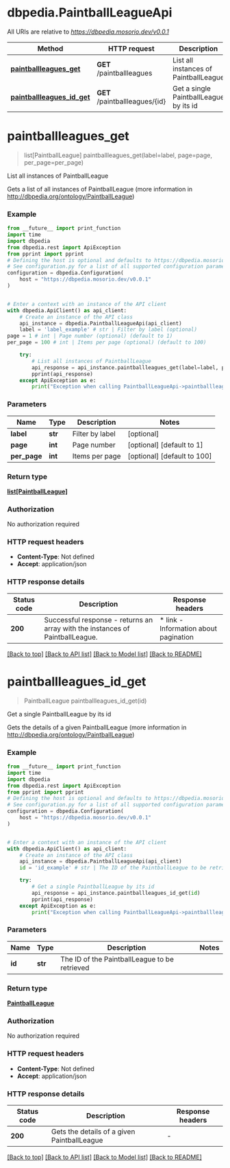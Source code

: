 # dbpedia.PaintballLeagueApi

All URIs are relative to *https://dbpedia.mosorio.dev/v0.0.1*

Method | HTTP request | Description
------------- | ------------- | -------------
[**paintballleagues_get**](PaintballLeagueApi.md#paintballleagues_get) | **GET** /paintballleagues | List all instances of PaintballLeague
[**paintballleagues_id_get**](PaintballLeagueApi.md#paintballleagues_id_get) | **GET** /paintballleagues/{id} | Get a single PaintballLeague by its id


# **paintballleagues_get**
> list[PaintballLeague] paintballleagues_get(label=label, page=page, per_page=per_page)

List all instances of PaintballLeague

Gets a list of all instances of PaintballLeague (more information in http://dbpedia.org/ontology/PaintballLeague)

### Example

```python
from __future__ import print_function
import time
import dbpedia
from dbpedia.rest import ApiException
from pprint import pprint
# Defining the host is optional and defaults to https://dbpedia.mosorio.dev/v0.0.1
# See configuration.py for a list of all supported configuration parameters.
configuration = dbpedia.Configuration(
    host = "https://dbpedia.mosorio.dev/v0.0.1"
)


# Enter a context with an instance of the API client
with dbpedia.ApiClient() as api_client:
    # Create an instance of the API class
    api_instance = dbpedia.PaintballLeagueApi(api_client)
    label = 'label_example' # str | Filter by label (optional)
page = 1 # int | Page number (optional) (default to 1)
per_page = 100 # int | Items per page (optional) (default to 100)

    try:
        # List all instances of PaintballLeague
        api_response = api_instance.paintballleagues_get(label=label, page=page, per_page=per_page)
        pprint(api_response)
    except ApiException as e:
        print("Exception when calling PaintballLeagueApi->paintballleagues_get: %s\n" % e)
```

### Parameters

Name | Type | Description  | Notes
------------- | ------------- | ------------- | -------------
 **label** | **str**| Filter by label | [optional] 
 **page** | **int**| Page number | [optional] [default to 1]
 **per_page** | **int**| Items per page | [optional] [default to 100]

### Return type

[**list[PaintballLeague]**](PaintballLeague.md)

### Authorization

No authorization required

### HTTP request headers

 - **Content-Type**: Not defined
 - **Accept**: application/json

### HTTP response details
| Status code | Description | Response headers |
|-------------|-------------|------------------|
**200** | Successful response - returns an array with the instances of PaintballLeague. |  * link - Information about pagination <br>  |

[[Back to top]](#) [[Back to API list]](../README.md#documentation-for-api-endpoints) [[Back to Model list]](../README.md#documentation-for-models) [[Back to README]](../README.md)

# **paintballleagues_id_get**
> PaintballLeague paintballleagues_id_get(id)

Get a single PaintballLeague by its id

Gets the details of a given PaintballLeague (more information in http://dbpedia.org/ontology/PaintballLeague)

### Example

```python
from __future__ import print_function
import time
import dbpedia
from dbpedia.rest import ApiException
from pprint import pprint
# Defining the host is optional and defaults to https://dbpedia.mosorio.dev/v0.0.1
# See configuration.py for a list of all supported configuration parameters.
configuration = dbpedia.Configuration(
    host = "https://dbpedia.mosorio.dev/v0.0.1"
)


# Enter a context with an instance of the API client
with dbpedia.ApiClient() as api_client:
    # Create an instance of the API class
    api_instance = dbpedia.PaintballLeagueApi(api_client)
    id = 'id_example' # str | The ID of the PaintballLeague to be retrieved

    try:
        # Get a single PaintballLeague by its id
        api_response = api_instance.paintballleagues_id_get(id)
        pprint(api_response)
    except ApiException as e:
        print("Exception when calling PaintballLeagueApi->paintballleagues_id_get: %s\n" % e)
```

### Parameters

Name | Type | Description  | Notes
------------- | ------------- | ------------- | -------------
 **id** | **str**| The ID of the PaintballLeague to be retrieved | 

### Return type

[**PaintballLeague**](PaintballLeague.md)

### Authorization

No authorization required

### HTTP request headers

 - **Content-Type**: Not defined
 - **Accept**: application/json

### HTTP response details
| Status code | Description | Response headers |
|-------------|-------------|------------------|
**200** | Gets the details of a given PaintballLeague |  -  |

[[Back to top]](#) [[Back to API list]](../README.md#documentation-for-api-endpoints) [[Back to Model list]](../README.md#documentation-for-models) [[Back to README]](../README.md)

